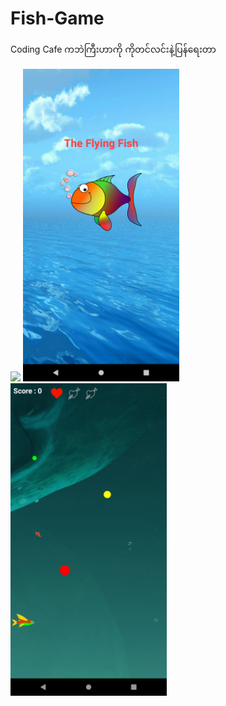 # Fish-Game
Coding Cafe ကဘဲကြီးဟာကို ကိုတင်လင်းနဲ့ပြန်ရေးတာ

![](1.png=720x1440)
 <img src="2.png" width="250px" height="500px"/>  <img src="1.png" width="250px" height="500px"/>
